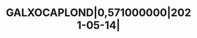 ---
layout: asset
title: GALXOCAPLOND|0,571000000|2021-05-14|                        
isin: US377373AF20
---